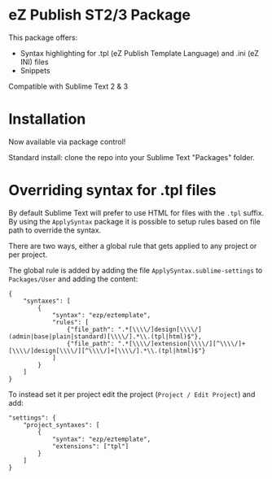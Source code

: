 eZ Publish ST2/3 Package
=====

This package offers:

* Syntax highlighting for .tpl (eZ Publish Template Language) and .ini (eZ INI) files
* Snippets

Compatible with Sublime Text 2 & 3

# Installation

Now available via package control!

Standard install: clone the repo into your Sublime Text "Packages" folder.

# Overriding syntax for .tpl files

By default Sublime Text will prefer to use HTML for files with the `.tpl` suffix.
By using the `ApplySyntax` package it is possible to setup rules based on
file path to override the syntax.

There are two ways, either a global rule that gets applied to any project
or per project.

The global rule is added by adding the file `ApplySyntax.sublime-settings` to
`Packages/User` and adding the content:

    {
        "syntaxes": [
            {
                "syntax": "ezp/eztemplate",
                "rules": [
                    {"file_path": ".*[\\\\/]design[\\\\/](admin|base|plain|standard)[\\\\/].*\\.(tpl|html)$"},
                    {"file_path": ".*[\\\\/]extension[\\\\/][^\\\\/]+[\\\\/]design[\\\\/][^\\\\/]+[\\\\/].*\\.(tpl|html)$"}
                ]
            }
        ]
    }

To instead set it per project edit the project (`Project / Edit Project`) and add:

    "settings": {
        "project_syntaxes": [
            {
                "syntax": "ezp/eztemplate",
                "extensions": ["tpl"]
            }
        ]
    }

